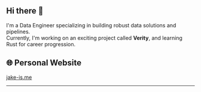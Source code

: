## Hi there 👋

I'm a Data Engineer specializing in building robust data solutions and pipelines.  
Currently, I'm working on an exciting project called **Verity**, and learning Rust for career progression.

## 🌐 Personal Website 
[jake-is.me](https://jake-is.me)

---
